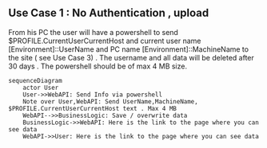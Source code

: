## Use Case 1 : No Authentication , upload

From his PC the user will have a powershell to send  $PROFILE.CurrentUserCurrentHost and current user name  [Environment]::UserName and PC name [Environment]::MachineName to the site ( see Use Case 3)   . The username and all data  will be deleted after 30 days . The powershell should be of max 4 MB size.

```mermaid
sequenceDiagram
    actor User
    User->>WebAPI: Send Info via powershell
    Note over User,WebAPI: Send UserName,MachineName, $PROFILE.CurrentUserCurrentHost text . Max 4 MB
    WebAPI-->>BusinessLogic: Save / overwrite data
    BusinessLogic->>WebAPI: Here is the link to the page where you can see data
    WebAPI->>User: Here is the link to the page where you can see data
    
```
